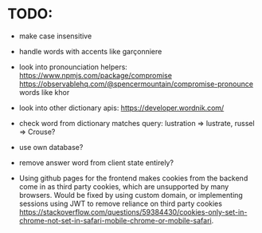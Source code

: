 <h1>TODO:</h1>

- make case insensitive

- handle words with accents like garçonniere

- look into pronounciation helpers:
  https://www.npmjs.com/package/compromise
  https://observablehq.com/@spencermountain/compromise-pronounce
  words like khor

- look into other dictionary apis:
  https://developer.wordnik.com/

- check word from dictionary matches query:
  lustration => lustrate,
  russel => Crouse?

- use own database?

- remove answer word from client state entirely?

- Using github pages for the frontend makes cookies from the backend come in as third party cookies, which are unsupported by many browsers. Would be fixed by using custom domain, or implementing sessions using JWT to remove reliance on third party cookies https://stackoverflow.com/questions/59384430/cookies-only-set-in-chrome-not-set-in-safari-mobile-chrome-or-mobile-safari.
